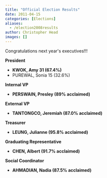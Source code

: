 ```yaml
---
title: "Official Election Results"
date: 2011-04-15
categories: [Elections]
aliases:
  - /election2008results
author: Christopher Head
images: []
---
```


Congratulations next year's executives!!!

**President**

- **KWOK, Amy 31 (67.4%)**
- PUREWAL, Sonia 15 (32.6%)

**Internal VP**

- **PERSWAIN, Presley (89% acclaimed)**

**External VP**

- **TANTONGCO, Jeremiah (87.0% acclaimed)**

**Treasurer**

- **LEUNG, Julianne (95.8% acclaimed)**

**Graduating Representative**

- **CHEN, Albert (91.7% acclaimed)**

**Social Coordinator**

- **AHMADIAN, Nadia (87.5% acclaimed)**
